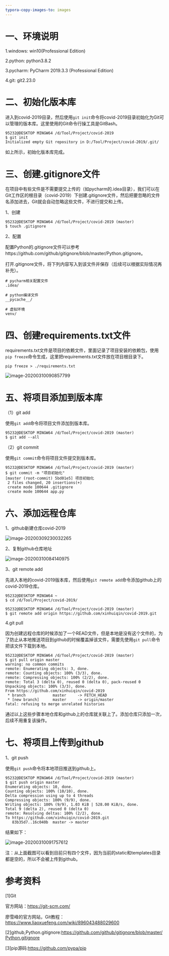 ```yaml
---
typora-copy-images-to: images
---
```


# 一、环境说明

1.windows: win10(Professional Edition)

2.python: python3.8.2

3.pycharm: PyCharm 2019.3.3 (Professional Edition)

4.git: git2.23.0

# 二、初始化版本库

进入到covid-2019目录，然后使用`git init`命令将covid-2019目录初始化为Git可以管理的版本库。这里使用的Git命令行操工具是GitBash。

```
95232@DESKTOP MINGW64 /d/Tool/Project/covid-2019
$ git init
Initialized empty Git repository in D:/Tool/Project/covid-2019/.git/
```

如上所示，初始化版本库完成。

# 三、创建.gitignore文件

在项目中有些文件是不需要提交上传的（如pycharm的.idea目录），我们可以在Git工作区的根目录（covid-2019）下创建.gitignore文件，然后把要忽略的文件名添加进去，Git就会自动忽略这些文件，不进行提交和上传。

1、创建

```
95232@DESKTOP MINGW64 /d/Tool/Project/covid-2019 (master)
$ touch .gitignore
```

2、配置

配置Python的.gitignore文件可以参考https://github.com/github/gitignore/blob/master/Python.gitignore。

打开.gitignore文件，将下列内容写入到该文件并保存（后续可以根据实际情况再补充）。

```
# pycharm相关配置文件
.idea/

# python编译文件
__pycache__/

# 虚拟环境
venv/
```

#  四、创建requirements.txt文件

requirements.txt文件是项目的依赖文件，里面记录了项目安装的依赖包，使用`pip freeze`命令生成，这里把requirements.txt文件放在项目根目录下。

```
pip freeze > ./requirements.txt
```

![image-20200310090857799](images/image-20200310090857799.png)



# 五、将项目添加到版本库

（1）git add

使用`git add`命令将项目文件添加到版本库。

```
95232@DESKTOP MINGW64 /d/Tool/Project/covid-2019 (master)
$ git add --all
```

（2）git commit 

使用`git commit`命令将项目文件提交到版本库。

```
95232@DESKTOP MINGW64 /d/Tool/Project/covid-2019 (master)
$ git commit -m "项目初始化"
[master (root-commit) 5bd01e5] 项目初始化
 2 files changed, 20 insertions(+)
 create mode 100644 .gitignore
 create mode 100644 app.py
```

# 六、添加远程仓库

1、github新建仓库covid-2019

![image-20200309230032265](images/image-20200309230032265.png)

2、复制github仓库地址

![image-20200310084140975](images/image-20200310084140975.png)

3、git remote add

先进入本地的covid-2019版本库，然后使用`git remote add`命令添加github上的covid-2019仓库。

```
95232@DESKTOP MINGW64 ~
$ cd /d/Tool/Project/covid-2019/

95232@DESKTOP MINGW64 /d/Tool/Project/covid-2019 (master)
$ git remote add origin https://github.com/xinhuiqin/covid-2019.git
```

4.git pull 

因为创建远程仓库的时候添加了一个READ文件，但是本地是没有这个文件的，为了防止从本地推送项目到github的时候覆盖掉该文件，需要先使用`git pull`命令把该文件下载到本地。

```
95232@DESKTOP MINGW64 /d/Tool/Project/covid-2019 (master)
$ git pull origin master
warning: no common commits
remote: Enumerating objects: 3, done.
remote: Counting objects: 100% (3/3), done.
remote: Compressing objects: 100% (2/2), done.
remote: Total 3 (delta 0), reused 0 (delta 0), pack-reused 0
Unpacking objects: 100% (3/3), done.
From https://github.com/xinhuiqin/covid-2019
 * branch            master     -> FETCH_HEAD
 * [new branch]      master     -> origin/master
fatal: refusing to merge unrelated histories
```

通过以上这些步骤本地仓库和github上的仓库就关联上了。添加仓库只添加一次，后续不用重复该操作。

# 七、将项目上传到github

1、git push

使用`git push`命令将本地项目推送到github上。

```
95232@DESKTOP MINGW64 /d/Tool/Project/covid-2019 (master)
$ git push origin master
Enumerating objects: 10, done.
Counting objects: 100% (10/10), done.
Delta compression using up to 4 threads
Compressing objects: 100% (9/9), done.
Writing objects: 100% (9/9), 1.03 KiB | 528.00 KiB/s, done.
Total 9 (delta 2), reused 0 (delta 0)
remote: Resolving deltas: 100% (2/2), done.
To https://github.com/xinhuiqin/covid-2019.git
   83b35d7..16c040b  master -> master

```

结果如下：

![image-20200310091757612](images/image-20200310091757612.png)

注：从上面截图可以看到目前只有四个文件，因为当前的static和templates目录都是空的，所以不会被上传到github。

# 参考资料

[1]Git

官方网站：https://git-scm.com/

廖雪峰的官方网站，Git教程：https://www.liaoxuefeng.com/wiki/896043488029600

[2]github,Python.gitignore:https://github.com/github/gitignore/blob/master/Python.gitignore

[3]pip源码:https://github.com/pypa/pip